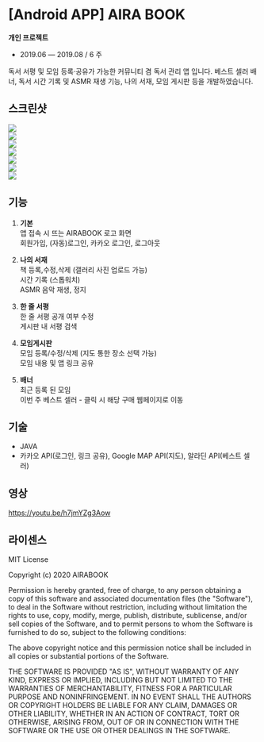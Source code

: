 # [Android APP] AIRA BOOK

 **개인 프로젝트**
 * 2019.06 — 2019.08 / 6 주

독서 서평 및 모임 등록·공유가 가능한 커뮤니티 겸 독서 관리 앱 입니다. 베스트 셀러 배너, 독서 시간 기록 및 ASMR 재생 기능, 나의 서재, 모임 게시판 등을 개발하였습니다.

## 스크린샷

<div>
<img src="https://user-images.githubusercontent.com/68500631/89119281-033c3500-d4e8-11ea-8870-132a4a86a098.jpg" ></img><br>
<img src="https://user-images.githubusercontent.com/68500631/89119275-00414480-d4e8-11ea-9ad0-d885995c01be.jpg" </img><br>
<img src="https://user-images.githubusercontent.com/68500631/89119276-01727180-d4e8-11ea-9719-584b1664c6ec.jpg" ></img><br>
<img src="https://user-images.githubusercontent.com/68500631/89119277-01727180-d4e8-11ea-98ac-6a4cfef2e96b.jpg" ></img><br>
<img src="https://user-images.githubusercontent.com/68500631/89119278-020b0800-d4e8-11ea-867c-da3a90396783.jpg" ></img><br>
<img src="https://user-images.githubusercontent.com/68500631/89119279-020b0800-d4e8-11ea-865b-1c1fab2ace78.jpg" ></img><br>
<img src="https://user-images.githubusercontent.com/68500631/89119280-02a39e80-d4e8-11ea-8a5b-c05f8009a36e.jpg" ></img><br>
</div>

## 기능
1. **기본**
<br>앱 접속 시 뜨는 AIRABOOK 로고 화면
<br>회원가입, (자동)로그인, 카카오 로그인, 로그아웃

2. **나의 서재**
<br>책 등록,수정,삭제 (갤러리 사진 업로드 가능)
<br>시간 기록 (스톱워치)
<br>ASMR 음악 재생, 정지

3. **한 줄 서평**
<br>한 줄 서평 공개 여부 수정
<br>게시판 내 서평 검색

4. **모임게시판**
<br>모임 등록/수정/삭제 (지도 통한 장소 선택 가능)
<br>모임 내용 및 앱 링크 공유

5. **배너**
<br>최근 등록 된 모임
<br>이번 주 베스트 셀러 - 클릭 시 해당 구매 웹페이지로 이동

## 기술
* JAVA
* 카카오 API(로그인, 링크 공유), Google MAP API(지도), 알라딘 API(베스트 셀러)

## 영상
https://youtu.be/h7jmYZg3Aow

## 라이센스

MIT License

Copyright (c) 2020 AIRABOOK

Permission is hereby granted, free of charge, to any person obtaining a copy of this software and associated documentation files (the "Software"), to deal in the Software without restriction, including without limitation the rights to use, copy, modify, merge, publish, distribute, sublicense, and/or sell copies of the Software, and to permit persons to whom the Software is furnished to do so, subject to the following conditions:

The above copyright notice and this permission notice shall be included in all copies or substantial portions of the Software.

THE SOFTWARE IS PROVIDED "AS IS", WITHOUT WARRANTY OF ANY KIND, EXPRESS OR IMPLIED, INCLUDING BUT NOT LIMITED TO THE WARRANTIES OF MERCHANTABILITY, FITNESS FOR A PARTICULAR PURPOSE AND NONINFRINGEMENT. IN NO EVENT SHALL THE AUTHORS OR COPYRIGHT HOLDERS BE LIABLE FOR ANY CLAIM, DAMAGES OR OTHER LIABILITY, WHETHER IN AN ACTION OF CONTRACT, TORT OR OTHERWISE, ARISING FROM, OUT OF OR IN CONNECTION WITH THE SOFTWARE OR THE USE OR OTHER DEALINGS IN THE SOFTWARE.
